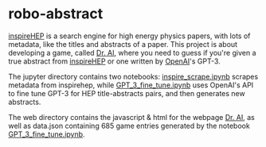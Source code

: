 # robo-abstract

[inspireHEP](https://inspirehep.net) is a search engine for high energy physics papers, with lots of metadata, like the titles and abstracts of a paper. This project is about developing a game, called [Dr. AI](http://dr-ai.42web.io), where you need to guess if you're given a true abstract from [inspireHEP](https://inspirehep.net) or one written by [OpenAI](http://openai.com)'s GPT-3.

The jupyter directory contains two notebooks: [inspire_scrape.ipynb](https://github.com/gaborsarosi/robo-abstract/blob/main/Jupyter/inspire_scrape.ipynb) scrapes metadata from inspirehep, while [GPT_3_fine_tune.ipynb](https://github.com/gaborsarosi/robo-abstract/blob/main/Jupyter/GPT_3_fine_tune.ipynb) uses OpenAI's API to fine tune GPT-3 for HEP title-abstracts pairs, and then generates new abstracts.

The web directory contains the javascript & html for the webpage [Dr. AI](http://dr-ai.42web.io), as well as data.json containing 685 game entries generated by the notebook [GPT_3_fine_tune.ipynb](https://github.com/gaborsarosi/robo-abstract/blob/main/Jupyter/GPT_3_fine_tune.ipynb).
